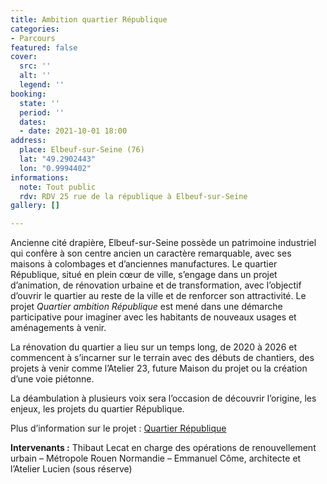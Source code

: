 ```yaml
---
title: Ambition quartier République
categories:
- Parcours
featured: false
cover:
  src: ''
  alt: ''
  legend: ''
booking:
  state: ''
  period: ''
  dates:
  - date: 2021-10-01 18:00
address:
  place: Elbeuf-sur-Seine (76)
  lat: "49.2902443"
  lon: "0.9994402"
informations:
  note: Tout public
  rdv: RDV 25 rue de la république à Elbeuf-sur-Seine
gallery: []

---
```

Ancienne cité drapière, Elbeuf-sur-Seine possède un patrimoine industriel qui confère à son centre ancien un caractère remarquable, avec ses maisons à colombages et d’anciennes manufactures. Le quartier République, situé en plein cœur de ville, s’engage dans un projet d’animation, de rénovation urbaine et de transformation, avec l’objectif d’ouvrir le quartier au reste de la ville et de renforcer son attractivité. Le projet _Quartier ambition République_ est mené dans une démarche participative pour imaginer avec les habitants de nouveaux usages et aménagements à venir.

La rénovation du quartier a lieu sur un temps long, de 2020 à 2026 et commencent à s’incarner sur le terrain avec des débuts de chantiers, des projets à venir comme l’Atelier 23, future Maison du projet ou la création d’une voie piétonne.

La déambulation à plusieurs voix sera l’occasion de découvrir l’origine, les enjeux, les projets du quartier République.

Plus d’information sur le projet : [Quartier République](https://www.mairie-elbeuf.fr/logement/quartier-republique-2/)

**Intervenants :** Thibaut Lecat en charge des opérations de renouvellement urbain – Métropole Rouen Normandie – Emmanuel Côme, architecte et l’Atelier Lucien (sous réserve)